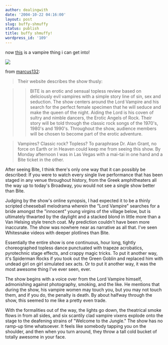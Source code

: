 ```yaml
---
author: dealingwith
date: '2004-10-22 04:16:00'
layout: post
slug: buffy-shmuffy
status: publish
title: buffy shmuffy!
wordpress_id: '109'
---
```


now [this][1] is a vampire thing i can get into!

![][2]

from [marcus132][3]:

> Their website describes the show thusly:

>

>> BITE is an erotic and sensual topless review based on deliciously evil
vampires with a simple story line of sin, sex and seduction. The show centers
around the Lord Vampire and his search for the perfect female specimen that he
will seduce and make the queen of the night. Aiding the Lord is his coven of
sultry and nimble dancers, the Erotic Angels of Rock. Their story will be told
through the classic rock songs of the 1970's, 1980's and 1990's. Throughout
the show, audience members will be chosen to become part of the erotic
adventure.

>

> Vampires? Classic rock? Topless? To paraphrase Dr. Alan Grant, no force on
Earth or in Heaven could keep me from seeing this show. By Monday afternoon I
was in Las Vegas with a mai-tai in one hand and a Bite ticket in the other.

After seeing Bite, I think there's only one way that it can possibly be
described: If you were to watch every single live performance that has been
staged in any venue throughout history, from the Greek amphitheaters all the
way up to today's Broadway, you would not see a single show better than Bite.

Judging by the show's online synopsis, I had expected it to be a thinly
scripted cheeseball melodrama wherein the "Lord Vampire" searches for a bride
amongst the "innocent" young virgins of the village below, but is ultimately
thwarted by the daylight and a stacked blond in little more than a Van Helsing
style trench coat. My prediction couldn't have been more inaccurate. The show
was nowhere near as narrative as all that. I've seen Whitesnake videos with
deeper plotlines than Bite.

Essentially the entire show is one continuous, hour long, tightly
choreographed topless dance punctuated with trapeze acrobatics, pyrotechnic
stage effects, and crappy magic tricks. To put it another way, it's Spiderman
Rocks if you took out the Green Goblin and replaced him with undead girl on
girl simulated sex acts. Or to put it another way, it was the most awesome
thing I've ever seen, ever.

The show begins with a voice over from the Lord Vampire himself, admonishing
against photography, smoking, and the like. He mentions that during the show,
his vampire women may touch you, but you may not touch them, and if you do,
the penalty is death. By about halfway through the show, this seemed to me
like a pretty even trade.

With the formalities out of the way, the lights go down, the theatrical smoke
flows in from all sides, and six scantily clad vampire vixens explode onto the
stage to the deafening strains of "Welcome to the Jungle." The show has no
ramp-up time whatsoever. It feels like somebody tapping you on the shoulder,
and then when you turn around, they throw a tall cold bucket of totally
awesome in your face.

   [1]: http://www.stratospherehotel.com/bite.html

   [2]:
http://www.stratospherehotel.com/images/entertainment/gallery/bite_g004.jpg

   [3]: http://www.livejournal.com/users/marcus132/46829.html

